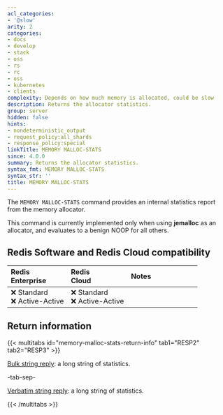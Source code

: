 ```yaml
---
acl_categories:
- '@slow'
arity: 2
categories:
- docs
- develop
- stack
- oss
- rs
- rc
- oss
- kubernetes
- clients
complexity: Depends on how much memory is allocated, could be slow
description: Returns the allocator statistics.
group: server
hidden: false
hints:
- nondeterministic_output
- request_policy:all_shards
- response_policy:special
linkTitle: MEMORY MALLOC-STATS
since: 4.0.0
summary: Returns the allocator statistics.
syntax_fmt: MEMORY MALLOC-STATS
syntax_str: ''
title: MEMORY MALLOC-STATS
---
```

The `MEMORY MALLOC-STATS` command provides an internal statistics report from
the memory allocator.

This command is currently implemented only when using **jemalloc** as an
allocator, and evaluates to a benign NOOP for all others.

## Redis Software and Redis Cloud compatibility

| Redis<br />Enterprise | Redis<br />Cloud | <span style="min-width: 9em; display: table-cell">Notes</span> |
|:----------------------|:-----------------|:------|
| <span title="Not supported">&#x274c; Standard</span><br /><span title="Not supported"><nobr>&#x274c; Active-Active</nobr></span> | <span title="Not supported">&#x274c; Standard</span><br /><span title="Not supported"><nobr>&#x274c; Active-Active</nobr></span> |  |

## Return information

{{< multitabs id="memory-malloc-stats-return-info"
    tab1="RESP2"
    tab2="RESP3" >}}

[Bulk string reply](../../develop/reference/protocol-spec#bulk-strings): a long string of statistics.

-tab-sep-

[Verbatim string reply](../../develop/reference/protocol-spec#verbatim-strings): a long string of statistics.

{{< /multitabs >}}
